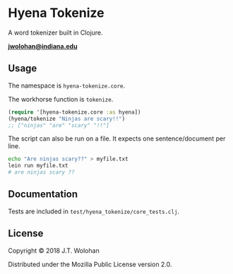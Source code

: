 Hyena Tokenize
=============
A word tokenizer built in Clojure.

**jwolohan@indiana.edu**

## Usage

The namespace is `hyena-tokenize.core`.

The workhorse function is `tokenize`.

```Clojure
(require '[hyena-tokenize.core :as hyena])
(hyena/tokenize "Ninjas are scary!!")
;; ["ninjas" "are" "scary" "!!"]
```

The script can also be run on a file. It expects one sentence/document per line.
```Bash
echo "Are ninjas scary??" > myfile.txt
lein run myfile.txt
# are ninjas scary ??
```

## Documentation

Tests are included in `test/hyena_tokenize/core_tests.clj`.

## License

Copyright © 2018 J.T. Wolohan

Distributed under the Mozilla Public License version 2.0.

